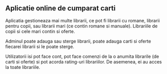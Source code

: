 ## Aplicatie online de cumparat carti

Aplicatia gestioneaza mai multe librarii, ce pot fi librarii cu romane, librarii pentru copii, sau librarii mari (ce contin romane si manuale). Librariile de copii si cele mari contin si oferte.

Adminul poate adauga sau sterge librarii, poate adauga carti si oferte fiecarei librarii si le poate sterge.

Utilizatorii isi pot face cont, pot face comenzi de la o anumita librarile (de carti si oferte) si pot acorda rating-uri librariilor. De asemenea, ei au acces la toate librariile.
